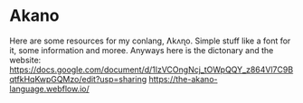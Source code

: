 # Akano
Here are some resources for my conlang, Ʌkʌɳo. Simple stuff like a font for it, some information and moree.
Anyways here is the dictonary and the website:
https://docs.google.com/document/d/1lzVCOngNcj_tOWpQQY_z864Vl7C9BqtfkHqKwpGQMzo/edit?usp=sharing
https://the-akano-language.webflow.io/

